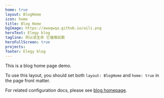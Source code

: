 ```yaml
---
home: true
layout: BlogHome
icon: home
title: Blog Home
bgImage: https://awaqwqa.github.io/aili.png
heroText: Elegy blog
tagline: 所以说生命 它璀璨如歌
heroFullScreen: true
projects:
footer: Elegy blog
---
```


This is a blog home page demo.

To use this layout, you should set both `layout: BlogHome` and `home: true` in the page front matter.

For related configuration docs, please see [blog homepage](https://theme-hope.vuejs.press/guide/blog/home/).
